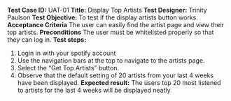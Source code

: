 **Test Case ID:** 
UAT-01
**Title:**
Display Top Artists
**Test Designer:**
Trinity Paulson
**Test Objective:**
To test if the display artists button works.
**Acceptance Criteria**
The user can easily find the artist page and view their top artists.
**Preconditions**
The user must be whitelisted properly so that they can log in.
**Test steps:**
1. Login in with your spotify account
2. Use the navigation bars at the top to navigate to the artists page.
3. Select the “Get Top Artists” button.
4. Observe that the default setting of 20 artists from your last 4 weeks have been displayed.
**Expected result:**
The users top 20 most listened to artists for the last 4 weeks will be displayed neatly

